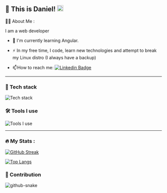 ## 👋 This is Daniel! <img src="./assets/horse.gif" height="20" width="20">

:man_technologist: About Me :
 
I am a web developer
  
- :telescope: I'm currently learning Angular.

- :zap: In my free time, I code, learn new technologies and attempt to break my Linux distro (I always have a backup)

- :mailbox:How to reach me: [![Linkedin Badge](https://img.shields.io/badge/-daniel-blue?style=flat&logo=Linkedin&logoColor=white)](https://www.linkedin.com/in/danieljmartinezdev/)

 ---

 ### 🔭 Tech stack

![Tech stack](https://skillicons.dev/icons?i=react,css,html,js,nextjs,angular,ts,nodejs,express,mongodb,python,flask,bootstrap,tailwind,java,cpp)

### 🛠 Tools I use

![Tools I use](https://skillicons.dev/icons?i=vscode,vite,vercel,netlify,postman,firebase,git,github,discord,githubactions,linux,bash)

  ---

### :fire: My Stats :
  
<div>
  
  [![GitHub Streak](http://github-readme-streak-stats.herokuapp.com?user=Gravyon&theme=dark&background=000000)](https://git.io/streak-stats)
  
  [![Top Langs](https://github-readme-stats.vercel.app/api/top-langs/?username=Gravyon&layout=compact&theme=vision-friendly-dark)](https://github.com/anuraghazra/github-readme-stats)

  ### 🚀 Contribution
<picture>
  <source media="(prefers-color-scheme: dark)" srcset="github-snake-dark.svg" />
  <source media="(prefers-color-scheme: light)" srcset="github-snake.svg" />
  <img alt="github-snake" src="github-snake.svg" />
</picture>
</div>

